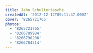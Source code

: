 ```yaml
---
title: Jahn Schultertasche
createdAt: '2012-12-12T09:11:47.000Z'
cover: '8265721765'
photos:
  - '8265721765'
  - '8266789984'
  - '8266790206'
  - '8266784514'
---
```



